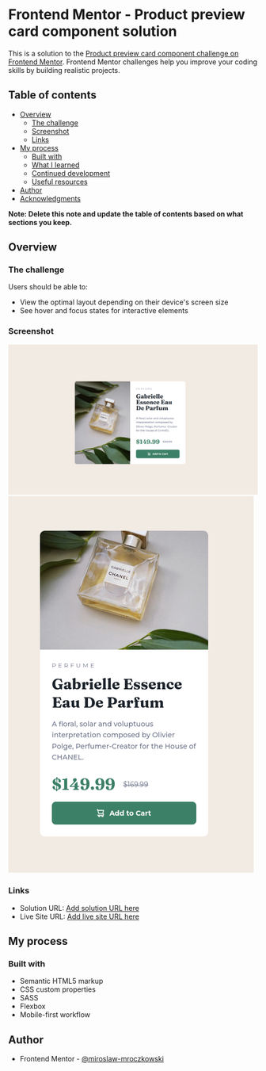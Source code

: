 # Frontend Mentor - Product preview card component solution

This is a solution to the [Product preview card component challenge on Frontend Mentor](https://www.frontendmentor.io/challenges/product-preview-card-component-GO7UmttRfa). Frontend Mentor challenges help you improve your coding skills by building realistic projects.

## Table of contents

- [Overview](#overview)
  - [The challenge](#the-challenge)
  - [Screenshot](#screenshot)
  - [Links](#links)
- [My process](#my-process)
  - [Built with](#built-with)
  - [What I learned](#what-i-learned)
  - [Continued development](#continued-development)
  - [Useful resources](#useful-resources)
- [Author](#author)
- [Acknowledgments](#acknowledgments)

**Note: Delete this note and update the table of contents based on what sections you keep.**

## Overview

### The challenge

Users should be able to:

- View the optimal layout depending on their device's screen size
- See hover and focus states for interactive elements

### Screenshot

![](./screenshot_desktop.png)
![](./screenshot_mobile.png)

### Links

- Solution URL: [Add solution URL here](https://github.com/FrontEndMentor-MyChallanges/product-preview-card-component-main)
- Live Site URL: [Add live site URL here](https://frontendmentor-mychallanges.github.io/product-preview-card-component-main/)

## My process

### Built with

- Semantic HTML5 markup
- CSS custom properties
- SASS
- Flexbox
- Mobile-first workflow

## Author

- Frontend Mentor - [@miroslaw-mroczkowski](https://github.com/miroslaw-mroczkowski)
